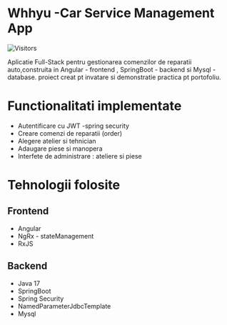 # Whhyu -Car Service  Management App
![Visitors](https://api.visitorbadge.io/api/visitors?path=https%3A%2F%2Fgithub.com%2Fdamdravic%2FserviceAuto&label=visitors&labelColor=%23697689&countColor=%23d9e3f0&labelStyle=upper)

Aplicatie Full-Stack pentru gestionarea comenzilor de reparatii auto,construita in Angular - frontend , SpringBoot - backend si Mysql - database.
proiect creat pt invatare si demonstratie practica pt portofoliu.

# Functionalitati  implementate

- Autentificare cu JWT -spring security
- Creare comenzi de reparatii (order)
- Alegere atelier si tehnician
- Adaugare piese si manopera
- Interfete de administrare : ateliere si piese

# Tehnologii folosite

## Frontend
- Angular
- NgRx - stateManagement
- RxJS

## Backend
- Java 17 
- SpringBoot
- Spring Security
- NamedParameterJdbcTemplate
- Mysql
